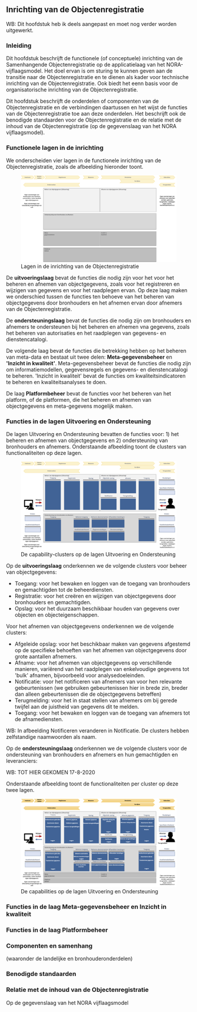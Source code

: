 ## Inrichting van de Objectenregistratie

<p class='note'>
     WB: Dit hoofdstuk heb ik deels aangepast en moet nog verder worden uitgewerkt. 
</p>

### Inleiding

Dit hoofdstuk beschrijft de functionele (of conceptuele) inrichting van de Samenhangende Objectenregistratie op de applicatielaag van het NORA-vijflaagsmodel. Het doel ervan is om sturing te kunnen geven aan de transitie naar de Objectenregistratie en te dienen als kader voor technische inrichting van de Objectenregistratie. Ook biedt het eenn basis voor de organisatorische inrichting van de Objectenregistratie. 

Dit hoofdstuk beschrijft de onderdelen of componenten van de Objectenregistratie en de verbindingen daartussen en het wijst de functies van de Objectenregistratie toe aan deze onderdelen. Het beschrijft ook de benodigde standaarden voor de Objectenregistratie en de relatie met de inhoud van de Objectenregistratie (op de gegevenslaag van het NORA vijflaagsmodel).

### Functionele lagen in de inrichting

We onderscheiden vier lagen in de functionele inrichting van de Objectenregistratie, zoals de afbeelding hieronder toont.

<figure id="inrichtinglagen">
    <img src="media/inrichting-lagen-sor.png" alt="inrichtinglagen">
    <figcaption>Lagen in de inrichting van de Objectenregistratie</figcaption>
</figure>

De **uitvoeringslaag** bevat de functies die nodig zijn voor het voor het beheren en afnemen van objectgegevens, zoals voor het registreren en wijzigen van gegevens en voor het raadplegen ervan. Op deze laag maken we onderschied tussen de functies ten behoeve van het beheren van objectgegevens door bronhouders en het afnemen ervan door afnemers van de Objectenregistratie.

De **ondersteuningslaag** bevat de functies die nodig zijn om bronhouders en afnemers te ondersteunen bij het beheren en afnemen vna gegevens, zoals het beheren van autorisaties en het raadplegen van gegevens- en dienstencatalogi.

De volgende laag bevat de functies die betrekking hebben op het beheren van meta-data en bestaat uit twee delen: **Meta-gegevensbeheer** en **'Inzicht in kwaliteit'**. Meta-gegevensbeheer bevat de functies die nodig zijn om informatiemodellen, gegevensregels en gegevens- en dienstencatalogi te beheren. 'Inzicht in kwaliteit' bevat de functies om kwaliteitsindicatoren te beheren en kwaliteitsanalyses te doen.

De laag **Platformbeheer** bevat de functies voor het beheren van het platform, of de platformen, die het beheren en afnemen van objectgegevens en meta-gegevens mogelijk maken.

### Functies in de lagen Uitvoering en Ondersteuning

De lagen Uitvoering en Ondersteuning bevatten de functies voor: 1) het beheren en afnemen van objectgegevens en 2) ondersteuning van bronhouders en afnemers. Onderstaande afbeelding toont de clusters van functionaliteiten op deze lagen.

<figure id="inrichtinguitvoeringondersteuning">
    <img src="media/inrichting-uitvoering-ondersteuning-sor.png" alt="inrichtinguitvoeringondersteuning">
    <figcaption>De capability-clusters op de lagen Uitvoering en Ondersteuning</figcaption>
</figure>

Op de **uitvoeringslaag** onderkennen we de volgende clusters voor beheer van objectgegevens:
- Toegang: voor het bewaken en loggen van de toegang van bronhouders en gemachtigden tot de beheerdiensten.
- Registratie: voor het creëren en wijzigen van objectgegevens door bronhouders en gemachtigden.
- Opslag: voor het duurzaam beschikbaar houden van gegevens over objecten en objecteigenschappen.

Voor het afnemen van objectgegevens onderkennen we de volgende clusters:
- Afgeleide opslag: voor het beschikbaar maken van gegevens afgestemd op de specifieke behoeften van het afnemen van objectgegevens door grote aantallen afnemers.
- Afname: voor het afnemen van objectgegevens op verschillende manieren, variërend van het raadplegen van enkelvoudige gegevens tot 'bulk' afnamen, bijvoorbeeld voor analysedoeleinden.
- Notificatie: voor het notificeren van afnemers van voor hen relevante gebeurtenissen (we gebruiken gebeurtenissen hier in brede zin, breder dan alleen gebeurtenissen die de objectgegevens betreffen)
- Terugmelding: voor het in staat stellen van afnemers om bij gerede twijfel aan de juistheid van gegevens dit te melden.
- Toegang: voor het bewaken en loggen van de toegang van afnemers tot de afnamediensten. 

<p class='note'>
     WB: In afbeelding Notificeren veranderen in Notificatie. De clusters hebben zelfstandige naamwoorden als naam. 
</p>

Op de **ondersteuningslaag** onderkennen we de volgende clusters voor de ondersteuning van bronhouders en afnemers en hun gemachtigden en leveranciers:

<p class='note'>
     WB: TOT HIER GEKOMEN 17-8-2020 
</p>

Onderstaande afbeelding toont de functionaliteiten per cluster op deze twee lagen.

<figure id="functiesuitvoeringondersteuning">
    <img src="media/functies-uitvoering-ondersteuning-sor.png" alt="functiesuitvoeringondersteuning">
    <figcaption>De capabilities op de lagen Uitvoering en Ondersteuning</figcaption>
</figure>



### Functies in de laag Meta-gegevensbeheer en Inzicht in kwaliteit

### Functies in de laag Platformbeheer

### Componenten en samenhang

(waaronder de landelijke en bronhouderonderdelen)

### Benodigde standaarden

### Relatie met de inhoud van de Objectenregistratie

Op de gegevenslaag van het NORA vijflaagsmodel